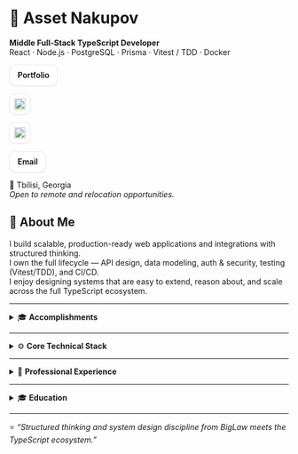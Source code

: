 # 👋 Asset Nakupov

**Middle Full-Stack TypeScript Developer**  
React · Node.js · PostgreSQL · Prisma · Vitest / TDD · Docker

<p align="left" style="margin: 12px 0;">
  <!-- Portfolio (text button) -->
  <a href="https://assetn.dev" rel="noopener noreferrer"
     style="display:inline-flex; align-items:center; justify-content:center; height:36px; padding:0 14px; margin-right:8px; background:#fff; border:1px solid rgba(0,0,0,0.08); border-radius:12px; box-shadow:0 1px 3px rgba(0,0,0,0.08); text-decoration:none; font-weight:600; color:#111;">
    Portfolio
  </a>

  <!-- GitHub (icon-only button) -->
  <a href="https://github.com/asseternity" rel="noopener noreferrer"
     style="display:inline-flex; align-items:center; justify-content:center; width:36px; height:36px; margin-right:8px; background:#fff; border:1px solid rgba(0,0,0,0.08); border-radius:12px; box-shadow:0 1px 3px rgba(0,0,0,0.08); text-decoration:none;">
    <img alt="GitHub" width="20" height="20"
         src="https://cdn.jsdelivr.net/gh/devicons/devicon/icons/github/github-original.svg"
         style="display:block;" />
  </a>

  <!-- LinkedIn (icon-only button) -->
  <a href="https://linkedin.com/in/assetnakupov" rel="noopener noreferrer"
     style="display:inline-flex; align-items:center; justify-content:center; width:36px; height:36px; margin-right:8px; background:#fff; border:1px solid rgba(0,0,0,0.08); border-radius:12px; box-shadow:0 1px 3px rgba(0,0,0,0.08); text-decoration:none;">
    <img alt="LinkedIn" width="20" height="20"
         src="https://cdn.jsdelivr.net/gh/devicons/devicon/icons/linkedin/linkedin-original.svg"
         style="display:block;" />
  </a>

  <!-- Email (text button) -->
  <a href="mailto:asset_n@proton.me"
     style="display:inline-flex; align-items:center; justify-content:center; height:36px; padding:0 14px; background:#fff; border:1px solid rgba(0,0,0,0.08); border-radius:12px; box-shadow:0 1px 3px rgba(0,0,0,0.08); text-decoration:none; font-weight:600; color:#111;">
    Email
  </a>
</p>

📍 Tbilisi, Georgia  
_Open to remote and relocation opportunities._

## 🧭 About Me
I build scalable, production-ready web applications and integrations with structured thinking.  
I own the full lifecycle — API design, data modeling, auth & security, testing (Vitest/TDD), and CI/CD.  
I enjoy designing systems that are easy to extend, reason about, and scale across the full TypeScript ecosystem.

---

<details>
<summary>🎓 <b>Accomplishments</b></summary>

- 🎓 Graduate of **The Odin Project** — Full-Stack JavaScript Path  
- 🗣️ **IELTS 8.5 (2025)** — C2 Proficiency  
- ⚖️ **Former Top 5 BigLaw Associate** — 7 years of experience  
- 🎮 **Gamedev:** Unity, Godot, Articy, Blender  
- 🎓 **Top University Graduate** — GPA 4.11 / 4.33 · Dean’s & President’s Lists  
</details>

---

<details>
<summary>⚙️ <b>Core Technical Stack</b></summary>

**Languages & Runtime:** TypeScript, JavaScript, Node.js  
**Frontend:** React, Tailwind CSS, shadcn/ui, Vite  
**Backend & Security:** Express, REST APIs, Auth  
**Data & Persistence:** SQL, PostgreSQL, Prisma ORM  
**Testing & Quality:** Vitest, TDD  
**DevOps:** Git, CI/CD, Docker  

**Bonus:**  
Python (pandas, XGBoost) · C#, .NET, ASP.NET · Telegram Bots · Game Dev (Unity, Godot, Articy, Blender)
</details>

---

<details>
<summary>💼 <b>Professional Experience</b></summary>

### **Freelance Full-Stack TypeScript Developer — assetn.dev**  
📍 Tbilisi, Georgia · 🗓️ Nov 2023 – Present  

Design, build, and deploy **full-stack web applications** for clients and personal projects.  
Focus on **REST APIs**, database design, authentication, testing, and CI/CD automation.

**Key Focus Areas:**  
API & data-model architecture · Auth & Security · TDD · CI/CD · Data Visualization  

**Selected Projects:**  
- **Soleira Lounge** — Full-stack social platform with JWT auth, real-time messaging (1000s of messages), and notifications.  
  _React · Node.js · PostgreSQL · Prisma_  
- **Viva Verso** — Blog / newsletter CMS with dual frontends (public + admin).  
  _React · Express · Prisma_  
- **Matcha Updater Bot** — TypeScript Telegram bot integrating web scraping and scheduling.  
  _Node.js · Railway_  
- **What Makes Lands Happy** — Data visualization + analytics app connecting Python data pipelines with TypeScript frontend.  
  _React · Tailwind · Vite · pandas · seaborn_

---

### **Morgan Lewis & Bockius LLP**  
🗓️ Jun 2016 – May 2023 · Senior Associate  

Led $100M+ M&A and dispute resolution cases across energy and finance sectors.  
Recognized by **The Legal 500 EMEA** for excellence in analytical precision and client leadership.  
This rigor now drives architecture clarity, documentation discipline, and structured problem solving in code.

> “Asset provided us with excellent product and legal service and practical advice; his vast knowledge of current legislation and considerable experience deserve special mention.”  
> — _The Legal 500 Europe, Middle East and Asia_
</details>

---

<details>
<summary>🎓 <b>Education</b></summary>

**KIMEP University — Bachelor of Laws (BLLB)**  
2012 – 2016 · _Cum Laude_ · 100% Scholarship · President’s List · Dean’s List  

---

**Additional**  
- Graduate of **The Odin Project** Full-Stack JavaScript Path  
- **IELTS 8.5 (C2)** — 2025  
- **Former Top 5 BigLaw Associate → Self-Taught Software Engineer**  
- Gamedev (Unity, Godot, Articy, Blender)
</details>

---

⭐ _“Structured thinking and system design discipline from BigLaw meets the TypeScript ecosystem.”_
